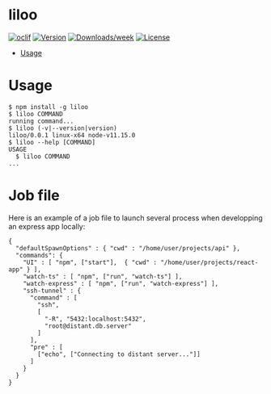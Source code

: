 liloo
=====



[![oclif](https://img.shields.io/badge/cli-oclif-brightgreen.svg)](https://oclif.io)
[![Version](https://img.shields.io/npm/v/liloo.svg)](https://npmjs.org/package/liloo)
[![Downloads/week](https://img.shields.io/npm/dw/liloo.svg)](https://npmjs.org/package/liloo)
[![License](https://img.shields.io/npm/l/liloo.svg)](https://github.com/guipas/liloo/blob/master/package.json)

<!-- toc -->
* [Usage](#usage)
<!-- tocstop -->
# Usage
<!-- usage -->
```sh-session
$ npm install -g liloo
$ liloo COMMAND
running command...
$ liloo (-v|--version|version)
liloo/0.0.1 linux-x64 node-v11.15.0
$ liloo --help [COMMAND]
USAGE
  $ liloo COMMAND
...
```
<!-- usagestop -->
# Job file
Here is an example of a job file to launch several process when developping an express app locally: 
```
{
  "defaultSpawnOptions" : { "cwd" : "/home/user/projects/api" },
  "commands": {
    "UI" : [ "npm", ["start"],  { "cwd" : "/home/user/projects/react-app" } ],
    "watch-ts" : [ "npm", ["run", "watch-ts"] ],
    "watch-express" : [ "npm", ["run", "watch-express"] ],
    "ssh-tunnel" : {
      "command" : [ 
        "ssh", 
        [ 
          "-R", "5432:localhost:5432", 
          "root@distant.db.server" 
        ] 
      ],
      "pre" : [
        ["echo", ["Connecting to distant server..."]]
      ]
    }
  }
}
```
